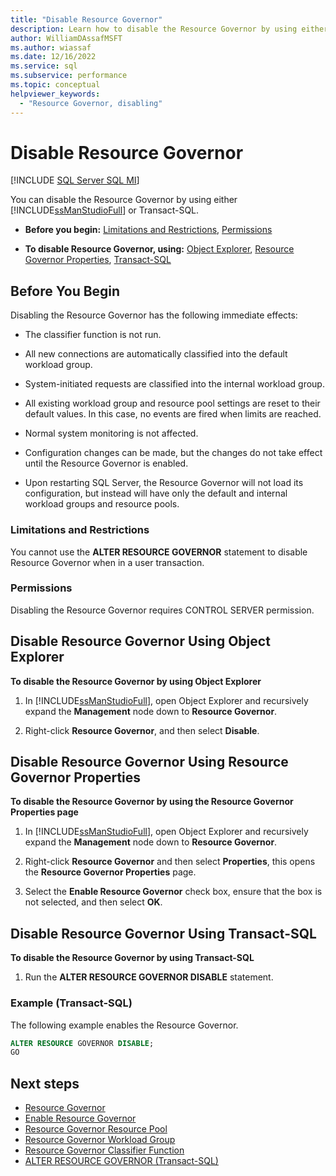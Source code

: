 ```yaml
---
title: "Disable Resource Governor"
description: Learn how to disable the Resource Governor by using either SQL Server Management Studio or Transact-SQL. You must have the CONTROL SERVER permission.
author: WilliamDAssafMSFT
ms.author: wiassaf
ms.date: 12/16/2022
ms.service: sql
ms.subservice: performance
ms.topic: conceptual
helpviewer_keywords:
  - "Resource Governor, disabling"
---
```

# Disable Resource Governor

[!INCLUDE [SQL Server SQL MI](../../includes/applies-to-version/sql-asdbmi.md)]

You can disable the Resource Governor by using either [!INCLUDE[ssManStudioFull](../../includes/ssmanstudiofull-md.md)] or Transact-SQL.

- **Before you begin:**  [Limitations and Restrictions](#LimitationsRestrictions), [Permissions](#Permissions)

- **To disable Resource Governor, using:**  [Object Explorer](#RGOffObjEx), [Resource Governor Properties](#RGOffProp), [Transact-SQL](#RGOffTSQL)

## <a id="BeforeYouBegin"></a> Before You Begin

 Disabling the Resource Governor has the following immediate effects:

- The classifier function is not run.

- All new connections are automatically classified into the default workload group.

- System-initiated requests are classified into the internal workload group.

- All existing workload group and resource pool settings are reset to their default values. In this case, no events are fired when limits are reached.

- Normal system monitoring is not affected.

- Configuration changes can be made, but the changes do not take effect until the Resource Governor is enabled.

- Upon restarting SQL Server, the Resource Governor will not load its configuration, but instead will have only the default and internal workload groups and resource pools.

### <a id="LimitationsRestrictions"></a> Limitations and Restrictions

 You cannot use the **ALTER RESOURCE GOVERNOR** statement to disable Resource Governor when in a user transaction.

### <a id="Permissions"></a> Permissions

 Disabling the Resource Governor requires CONTROL SERVER permission.

## <a id="RGOffObjEx"></a> Disable Resource Governor Using Object Explorer

 **To disable the Resource Governor by using Object Explorer**

1. In [!INCLUDE[ssManStudioFull](../../includes/ssmanstudiofull-md.md)], open Object Explorer and recursively expand the **Management** node down to **Resource Governor**.

1. Right-click **Resource Governor**, and then select **Disable**.

## <a id="RGOffProp"></a> Disable Resource Governor Using Resource Governor Properties

 **To disable the Resource Governor by using the Resource Governor Properties page**

1. In [!INCLUDE[ssManStudioFull](../../includes/ssmanstudiofull-md.md)], open Object Explorer and recursively expand the **Management** node down to **Resource Governor**.

1. Right-click **Resource Governor** and then select **Properties**, this opens the **Resource Governor Properties** page.

1. Select the **Enable Resource Governor** check box, ensure that the box is not selected, and then select **OK**.

## <a id="RGOffTSQL"></a> Disable Resource Governor Using Transact-SQL

 **To disable the Resource Governor by using Transact-SQL**

1. Run the **ALTER RESOURCE GOVERNOR DISABLE** statement.

### Example (Transact-SQL)

 The following example enables the Resource Governor.

```sql
ALTER RESOURCE GOVERNOR DISABLE;
GO
```

## Next steps

- [Resource Governor](../../relational-databases/resource-governor/resource-governor.md)
- [Enable Resource Governor](../../relational-databases/resource-governor/enable-resource-governor.md)
- [Resource Governor Resource Pool](../../relational-databases/resource-governor/resource-governor-resource-pool.md)
- [Resource Governor Workload Group](../../relational-databases/resource-governor/resource-governor-workload-group.md)
- [Resource Governor Classifier Function](../../relational-databases/resource-governor/resource-governor-classifier-function.md)
- [ALTER RESOURCE GOVERNOR (Transact-SQL)](../../t-sql/statements/alter-resource-governor-transact-sql.md)